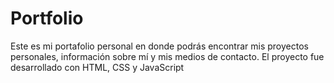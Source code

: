 # Portfolio
Este es mi portafolio personal en donde podrás encontrar mis proyectos personales, información sobre mí y mis medios de contacto.
El proyecto fue desarrollado con HTML, CSS y JavaScript 
